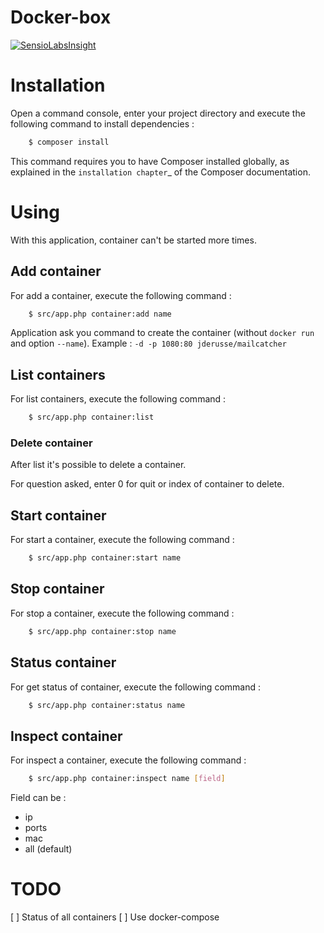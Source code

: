 Docker-box
==========

[![SensioLabsInsight](https://insight.sensiolabs.com/projects/7483768f-fa75-446a-b168-26c34a4786d0/mini.png)](https://insight.sensiolabs.com/projects/7483768f-fa75-446a-b168-26c34a4786d0)

# Installation

Open a command console, enter your project directory and execute the
following command to install dependencies :

```bash
    $ composer install
```

This command requires you to have Composer installed globally, as explained
in the ``installation chapter``_ of the Composer documentation.


# Using

With this application, container can't be started more times.


## Add container

For add a container, execute the following command :
```bash
    $ src/app.php container:add name
```

Application ask you command to create the container (without `docker run` and option `--name`).
Example : ``-d -p 1080:80 jderusse/mailcatcher``


## List containers

For list containers, execute the following command :
```bash
    $ src/app.php container:list
```

### Delete container

After list it's possible to delete a container. 

For question asked, enter 0 for quit or index of container to delete.


## Start container

For start a container, execute the following command :
```bash
    $ src/app.php container:start name
```

## Stop container

For stop a container, execute the following command :
```bash
    $ src/app.php container:stop name
```

## Status container

For get status of container, execute the following command :
```bash
    $ src/app.php container:status name
```

## Inspect container

For inspect a container, execute the following command :
```bash
    $ src/app.php container:inspect name [field]
```

Field can be :
* ip
* ports
* mac
* all (default)


# TODO

[ ] Status of all containers 
[ ] Use docker-compose
